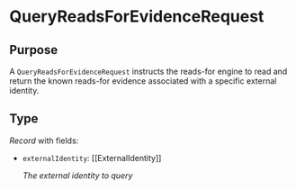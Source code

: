 # QueryReadsForEvidenceRequest

## Purpose

<!-- --8<-- [start:purpose] -->
A `QueryReadsForEvidenceRequest` instructs the reads-for engine to read and return the known reads-for evidence associated with a specific external identity.
<!-- --8<-- [end:purpose] -->

## Type

<!-- --8<-- [start:type] -->
*Record* with fields:

- `externalIdentity`: [[ExternalIdentity]]

  *The external identity to query*
</div>
<!-- --8<-- [end:type] -->
